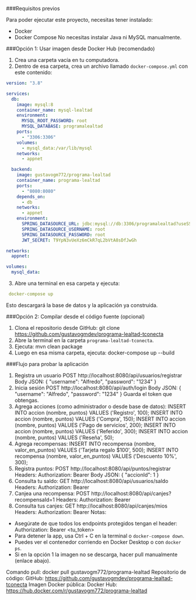 ###Requisitos previos
   
Para poder ejecutar este proyecto, necesitas tener instalado:
- Docker
- Docker Compose
No necesitas instalar Java ni MySQL manualmente.

###Opción 1: Usar imagen desde Docker Hub (recomendado)

1. Crea una carpeta vacía en tu computadora.
2. Dentro de esa carpeta, crea un archivo llamado `docker-compose.yml` con este contenido:

   
```yaml
version: "3.8"

services:
  db:
    image: mysql:8
    container_name: mysql-lealtad
    environment:
      MYSQL_ROOT_PASSWORD: root
      MYSQL_DATABASE: programalealtad
    ports:
      - "3306:3306"
    volumes:
      - mysql_data:/var/lib/mysql 
    networks:
      - appnet

  backend:
    image: gustavogm772/programa-lealtad
    container_name: programa-lealtad
    ports:
      - "8080:8080"
    depends_on:
      - db
    networks:
      - appnet
    environment:
      SPRING_DATASOURCE_URL: jdbc:mysql://db:3306/programalealtad?useSSL=false&serverTimezone=UTC&allowPublicKeyRetrieval=true
      SPRING_DATASOURCE_USERNAME: root
      SPRING_DATASOURCE_PASSWORD: root
      JWT_SECRET: T9YpN3vUeXz6mCkR7qL2bVtA8sDfJwGh

networks:
  appnet:

volumes:
  mysql_data:

```
      

3. Abre una terminal en esa carpeta y ejecuta:
```yaml
 docker-compose up
 ```
Esto descargará la base de datos y la aplicación ya construida.

###Opción 2: Compilar desde el código fuente (opcional)

1. Clona el repositorio desde GitHub:
 git clone https://github.com/gustavogmdev/programa-lealtad-tconecta
2. Abre la terminal en la carpeta `programa-lealtad-tconecta`.
3. Ejecuta:
 mvn clean package
4. Luego en esa misma carpeta, ejecuta:
 docker-compose up --build

###Flujo para probar la aplicación

1. Registra un usuario
 POST http://localhost:8080/api/usuarios/registrar
 Body JSON:
 {
 "username": "Alfredo",
 "password": "1234"
 }
2. Inicia sesión
 POST http://localhost:8080/api/auth/login
 Body JSON:
 {
 "username": "Alfredo",
 "password": "1234"
 }
 Guarda el token que obtengas.
3. Agrega acciones (como administrador o desde base de datos):
 INSERT INTO accion (nombre, puntos) VALUES ('Registro', 100);
 INSERT INTO accion (nombre, puntos) VALUES ('Compra', 150);
 INSERT INTO accion (nombre, puntos) VALUES ('Pago de servicios', 200);
 INSERT INTO accion (nombre, puntos) VALUES ('Referido', 300);
 INSERT INTO accion (nombre, puntos) VALUES ('Reseña', 50);
4. Agrega recompensas:
 INSERT INTO recompensa (nombre, valor_en_puntos) VALUES ('Tarjeta regalo $100', 500);
 INSERT INTO recompensa (nombre, valor_en_puntos) VALUES ('Descuento 10%', 300);
5. Registra puntos:
 POST http://localhost:8080/api/puntos/registrar
 Headers: Authorization: Bearer <token>
 Body JSON:
 {
 "accionId": 1
 }
6. Consulta tu saldo:
 GET http://localhost:8080/api/usuarios/saldo
 Headers: Authorization: Bearer <token>
7. Canjea una recompensa:
 POST http://localhost:8080/api/canjes?recompensaId=1
 Headers: Authorization: Bearer <token>
8. Consulta tus canjes:
 GET http://localhost:8080/api/canjes/mios
 Headers: Authorization: Bearer <token>
Notas:
- Asegúrate de que todos los endpoints protegidos tengan el header:
 Authorization: Bearer <tu_token>
- Para detener la app, usa Ctrl + C en la terminal o `docker-compose down`.
- Puedes ver el contenedor corriendo en Docker Desktop o con `docker ps`.
- Si en la opción 1 la imagen no se descarga, hacer pull manualmente (enlace abajo).
  
Comando pull: docker pull gustavogm772/programa-lealtad
Repositorio de código:
GitHub: https://github.com/gustavogmdev/programa-lealtad-tconecta
Imagen Docker pública: 
Docker Hub: https://hub.docker.com/r/gustavogm772/programa-lealtad

